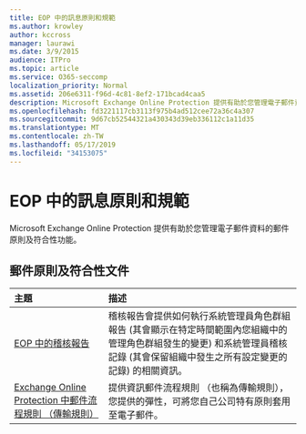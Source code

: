 ```yaml
---
title: EOP 中的訊息原則和規範
ms.author: krowley
author: kccross
manager: laurawi
ms.date: 3/9/2015
audience: ITPro
ms.topic: article
ms.service: O365-seccomp
localization_priority: Normal
ms.assetid: 206e6311-f96d-4c81-8ef2-171bcad4caa5
description: Microsoft Exchange Online Protection 提供有助於您管理電子郵件資料的郵件原則及符合性功能。
ms.openlocfilehash: fd3221117cb3113f975b4ad512cee72a36c4a307
ms.sourcegitcommit: 9d67cb52544321a430343d39eb336112c1a11d35
ms.translationtype: MT
ms.contentlocale: zh-TW
ms.lasthandoff: 05/17/2019
ms.locfileid: "34153075"
---
```

# <a name="messaging-policy-and-compliance-in-eop"></a>EOP 中的訊息原則和規範

Microsoft Exchange Online Protection 提供有助於您管理電子郵件資料的郵件原則及符合性功能。
  
## <a name="messaging-policy-and-compliance-documentation"></a>郵件原則及符合性文件

|**主題**|**描述**|
|:-----|:-----|
|[EOP 中的稽核報告](auditing-reports-in-eop.md)|稽核報告會提供如何執行系統管理員角色群組報告 (其會顯示在特定時間範圍內您組織中的管理角色群組發生的變更) 和系統管理員稽核記錄 (其會保留組織中發生之所有設定變更的記錄) 的相關資訊。|
|[Exchange Online Protection 中郵件流程規則 （傳輸規則）](mail-flow-rules-transport-rules-0.md)|提供資訊郵件流程規則 （也稱為傳輸規則），您提供的彈性，可將您自己公司特有原則套用至電子郵件。|
